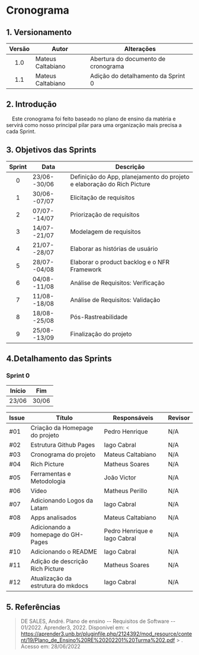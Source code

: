 # Cronograma 


## 1. Versionamento

| Versão | Autor             | Alterações                          |
|:------:| ----------------- | ----------------------------------- |
|  1.0   | Mateus Caltabiano | Abertura do documento de cronograma |
|  1.1   | Mateus Caltabiano | Adição do detalhamento da Sprint 0  |

## 2. Introdução

&nbsp;&nbsp;&nbsp;&nbsp;Este cronograma foi feito baseado no plano de ensino da matéria e servirá como nosso principal pilar para uma organização mais precisa a cada Sprint.

## 3. Objetivos das Sprints

| Sprint | Data         | Descrição                                                              |
|:------:| ------------ | ---------------------------------------------------------------------- |
|   0    | 23/06--30/06 | Definição do App, planejamento do projeto e elaboração do Rich Picture |
|   1    | 30/06--07/07 | Elicitação de requisitos                                               |
|   2    | 07/07--14/07 | Priorização de requisitos                                              |
|   3    | 14/07--21/07 | Modelagem de requisitos                                                |
|   4    | 21/07--28/07 | Elaborar as histórias de usuário                                       |
|   5    | 28/07--04/08 | Elaborar o product backlog e o NFR Framework                           |
|   6    | 04/08--11/08 | Análise de Requisitos: Verificação                                     |
|   7    | 11/08--18/08 | Análise de Requisitos: Validação                                       |
|   8    | 18/08--25/08 | Pós-Rastreabilidade                                                    |
|   9    | 25/08--13/09 | Finalização do projeto                                                 |

## 4.Detalhamento das Sprints

### Sprint 0



| Início | Fim   |
| ------ | ----- |
| 23/06  | 30/06 |



| Issue | Título                             | Responsáveis                 | Revisor |
| ----- | ---------------------------------- | ---------------------------- | ------- |
| #01   | Criação da Homepage do projeto     | Pedro Henrique               | N/A     |
| #02   | Estrutura Github Pages             | Iago Cabral                  | N/A     |
| #03   | Cronograma do projeto              | Mateus Caltabiano            | N/A     |
| #04   | Rich Picture                       | Matheus Soares               | N/A     |
| #05   | Ferramentas e Metodologia          | João Victor                  | N/A     |
| #06   | Vídeo                              | Matheus Perillo              | N/A     |
| #07   | Adicionando Logos da Latam         | Iago Cabral                  | N/A     |
| #08   | Apps analisados                    | Mateus Caltabiano            | N/A     |
| #09   | Adicionando a homepage do GH-Pages | Pedro Henrique e Iago Cabral | N/A     |
| #10   | Adicionando o README               | Iago Cabral                  | N/A     |
| #11   | Adição de descrição Rich Picture   | Matheus Soares               | N/A     |
| #12   | Atualização da estrutura do mkdocs | Iago Cabral                  | N/A     |



## 5. Referências
>DE SALES, André. Plano de ensino -- Requisitos de Software -- 01/2022. Aprender3, 2022. Disponível em: < https://aprender3.unb.br/pluginfile.php/2124392/mod_resource/content/19/Plano_de_Ensino%20RE%20202201%20Turma%202.pdf > . Acesso em: 28/06/2022
